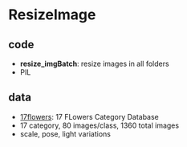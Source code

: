 # ResizeImage

## code
* **resize_imgBatch**: resize images in all folders
* PIL 

## data
* [17flowers](http://www.robots.ox.ac.uk/~vgg/data/flowers/17/): 17 FLowers Category Database
* 17 category, 80 images/class, 1360 total images
* scale, pose, light variations


